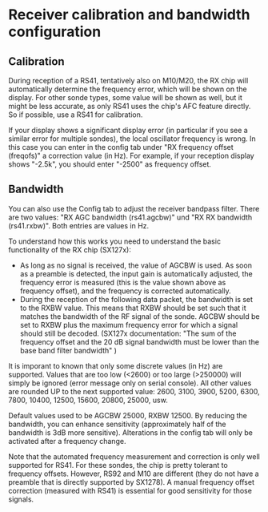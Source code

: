 # Receiver calibration and bandwidth configuration

## Calibration

During reception of a RS41, tentatively also on M10/M20, the RX chip will automatically determine the frequency error, which will be shown on the display.  For other sonde types, some value will be shown as well, but it might be less accurate, as only RS41 uses the chip's AFC feature directly.  So if possible, use a RS41 for calibration.

If your display shows a significant display error (in particular if you see a similar error for multiple sondes), the local oscillator frequency is wrong.  In this case you can enter in the config tab under "RX frequency offset (freqofs)" a correction value (in Hz).  For example, if your reception display shows "-2.5k", you should enter "-2500" as frequency offset.

## Bandwidth

You can also use the Config tab to adjust the receiver bandpass filter. There are two values: "RX AGC bandwidth (rs41.agcbw)" und "RX RX bandwidth (rs41.rxbw)". Both entries are values in Hz.

To understand how this works you need to understand the basic functionality of the RX chip (SX127x):
- As long as no signal is received, the value of AGCBW is used. As soon as a preamble is detected, the input gain is automatically adjusted, the frequency error is measured (this is the value shown above as frequency offset), and the frequency is corrected automatically.
- During the reception of the following data packet, the bandwidth is set to the RXBW value.
This means that RXBW should be set such that it matches the bandwidth of the RF signal of the sonde. AGCBW should be set to RXBW plus the maximum frequency error for which a signal should still be decoded. (SX127x documentation: "The sum of the frequency offset and the 20 dB signal bandwidth must be lower than the base band filter bandwidth" )

It is imporant to known that only some discrete values (in Hz) are supported. Values that are too low (<2600) or too large (>250000) will simply be ignored (error message only on serial console). All other values are rounded UP to the next supported value: 2600, 3100, 3900, 5200, 6300, 7800, 10400, 12500, 15600, 20800, 25000, usw.

Default values used to be AGCBW 25000, RXBW 12500. By reducing the bandwidth, you can enhance sensitivity (approximately half of the bandwidth is 3dB more sensitive). Alterations in the config tab will only be activated after a frequency change.

Note that the automated frequency measurement and correction is only well supported for RS41. For these sondes, the chip is pretty tolerant to frequency offsets.  However, RS92 and M10 are different (they do not have a preamble that is directly supported by SX1278).  A manual frequency offset correction (measured with RS41) is essential for good sensitivity for those signals.
